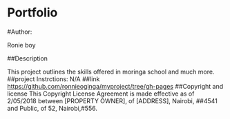 # Portfolio
#Author:

Ronie boy

##Description

This project outlines the skills offered in moringa school and much more.
##project Instrctions:
N/A
##link
https://github.com/ronnieoginga/myproject/tree/gh-pages
##Copyright and license
This Copyright License Agreement is made effective as of 2/05/2018 between [PROPERTY OWNER], of [ADDRESS], Nairobi, ##4541 and Public, of 52, Nairobi,#556.
